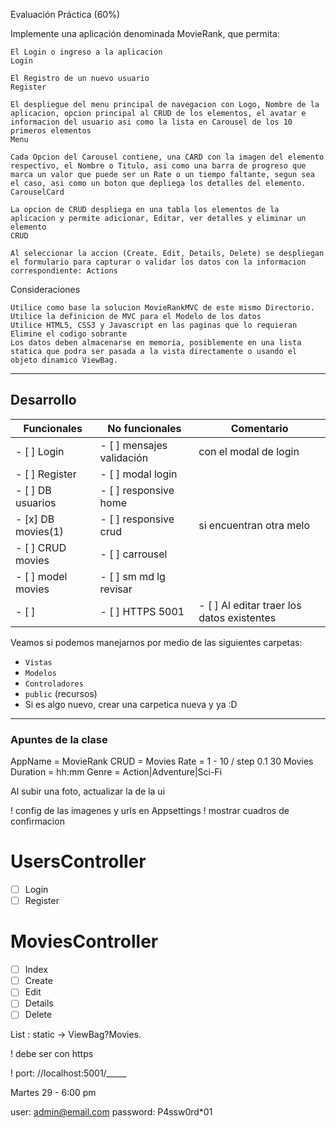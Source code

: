 Evaluación Práctica (60%)

Implemente una aplicación denominada MovieRank, que permita:

    El Login o ingreso a la aplicacion
    Login

    El Registro de un nuevo usuario
    Register

    El despliegue del menu principal de navegacion con Logo, Nombre de la aplicacion, opcion principal al CRUD de los elementos, el avatar e informacion del usuario asi como la lista en Carousel de los 10 primeros elementos
    Menu

    Cada Opcion del Carousel contiene, una CARD con la imagen del elemento respectivo, el Nombre o Titulo, asi como una barra de progreso que marca un valor que puede ser un Rate o un tiempo faltante, segun sea el caso, asi como un boton que depliega los detalles del elemento.
    CarouselCard

    La opcion de CRUD despliega en una tabla los elementos de la aplicacion y permite adicionar, Editar, ver detalles y eliminar un elemento
    CRUD

    Al seleccionar la accion (Create. Edit, Details, Delete) se despliegan el formulario para capturar o validar los datos con la informacion correspondiente: Actions

Consideraciones

    Utilice como base la solucion MovieRankMVC de este mismo Directorio.
    Utilice la definicion de MVC para el Modelo de los datos
    Utilice HTML5, CSS3 y Javascript en las paginas que lo requieran
    Elimine el codigo sobrante
    Los datos deben almacenarse en memoria, posiblemente en una lista statica que podra ser pasada a la vista directamente o usando el objeto dinamico ViewBag.


---

## Desarrollo

| Funcionales   | No funcionales            | Comentario                                  |
|---------------|---------------------------|---------------------------------------------|
| - [ ] Login   | - [ ] mensajes validación | con el modal de login                       |
| - [ ] Register | - [ ] modal login         |                                             |
| - [ ] DB usuarios | - [ ] responsive home     |                                             |
| - [x] DB movies(1) | - [ ] responsive crud     | si encuentran otra melo                     |
| - [ ] CRUD movies | - [ ] carrousel           |                                             |
| - [ ] model movies | - [ ] sm md lg revisar    |                                             |
| - [ ]         | - [ ] HTTPS 5001          | - [ ] Al editar traer los datos existentes  |



Veamos si podemos manejarnos por medio de las siguientes carpetas:
* `Vistas`
* `Modelos`
* `Controladores`
* `public` (recursos)
* Si es algo nuevo, crear una carpetica nueva y ya :D

---

### Apuntes de la clase

AppName = MovieRank
CRUD = Movies
Rate = 1 - 10 / step 0.1
30 Movies
Duration = hh:mm
Genre = Action|Adventure|Sci-Fi



Al subir una foto, actualizar la de la ui


! config de las imagenes y urls en Appsettings
! mostrar cuadros de confirmacion


# UsersController
- [ ] Login
- [ ] Register

# MoviesController
- [ ] Index
- [ ] Create
- [ ] Edit
- [ ] Details
- [ ] Delete

List<Movies> : static -> ViewBag?Movies.

! debe ser con https

! port: //localhost:5001/_____

Martes 29 - 6:00 pm

user: admin@email.com
password: P4ssw0rd*01
